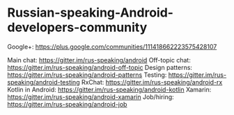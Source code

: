 # Russian-speaking-Android-developers-community

Google+: https://plus.google.com/communities/111418662223575428107

Main chat: https://gitter.im/rus-speaking/android
Off-topic chat: https://gitter.im/rus-speaking/android-off-topic
Design patterns: https://gitter.im/rus-speaking/android-patterns
Testing: https://gitter.im/rus-speaking/android-testing
RxChat: https://gitter.im/rus-speaking/android-rx
Kotlin in Android: https://gitter.im/rus-speaking/android-kotlin
Xamarin: https://gitter.im/rus-speaking/android-xamarin
Job/hiring: https://gitter.im/rus-speaking/android-job
